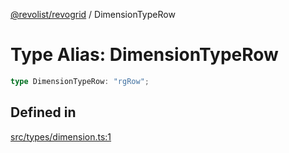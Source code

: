 [@revolist/revogrid](README.md) / DimensionTypeRow

# Type Alias: DimensionTypeRow

```ts
type DimensionTypeRow: "rgRow";
```

## Defined in

[src/types/dimension.ts:1](https://github.com/revolist/revogrid/blob/d69bb90753f30d16a898150d08ff61a1e2f66a39/src/types/dimension.ts#L1)
